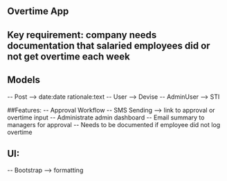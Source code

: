 ## Overtime App
## Key requirement: company needs documentation that salaried employees did or not get overtime each week

## Models
-- Post --> date:date rationale:text
-- User --> Devise
-- AdminUser --> STI

##Features:
-- Approval Workflow
-- SMS Sending --> link to approval or overtime input
-- Administrate admin dashboard
-- Email summary to managers for approval
-- Needs to be documented if employee did not log overtime

## UI:
-- Bootstrap --> formatting